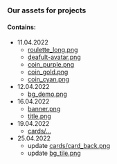 ### Our assets for projects
#### Contains:
 - 11.04.2022
    - [roulette_long.png](https://github.com/RobuxRoll/casino-assets/blob/main/roulette_long.png)
    - [deafult-avatar.png](https://github.com/RobuxRoll/casino-assets/blob/main/deafult-avatar.png)
    - [coin_purple.png](https://github.com/RobuxRoll/casino-assets/blob/main/coin_purple.png)
    - [coin_gold.png](https://github.com/RobuxRoll/casino-assets/blob/main/coin_gold.png)
    - [coin_cyan.png](https://github.com/RobuxRoll/casino-assets/blob/main/coin_cyan.png)
 - 12.04.2022
    - [bg_demo.png](https://github.com/RobuxRoll/casino-assets/blob/main/bg_demo.png)
 - 16.04.2022
    - [banner.png](https://github.com/RobuxRoll/casino-assets/blob/main/banner.png)
    - [title.png](https://github.com/RobuxRoll/casino-assets/blob/main/title.png)
 - 19.04.2022
    - [cards/...](https://github.com/RobuxRoll/casino-assets/blob/main/cards)
 - 25.04.2022
    - update [cards/card_back.png](https://github.com/RobuxRoll/casino-assets/blob/main/cards/card_back.png)
    - update [bg_tile.png](https://github.com/RobuxRoll/casino-assets/blob/main/bg_tile.png)
